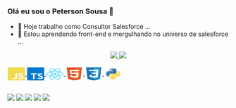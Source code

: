 ### Olá eu sou o Peterson Sousa 👋
- 🔭 Hoje trabalho como Consultor Salesforce ...
- 🌱 Estou aprendendo front-end e mergulhando no universo de salesforce ...

<div align="center">
  <a href="https://github.com/PetersonSousa">
  <img height="180em" src="https://github-readme-stats.vercel.app/api?username=PetersonSousa&show_icons=true&theme=dark&include_all_commits=true&count_private=true"/>
  <img height="180em" src="https://github-readme-stats.vercel.app/api/top-langs/?username=PetersonSousa&layout=compact&langs_count=7&theme=dark"/>
</div>
  <div style="display: inline_block"><br>
  <img align="center" alt="pet-Js" height="30" width="40" src="https://raw.githubusercontent.com/devicons/devicon/master/icons/javascript/javascript-plain.svg">
  <img align="center" alt="pet-Ts" height="30" width="40" src="https://raw.githubusercontent.com/devicons/devicon/master/icons/typescript/typescript-plain.svg">
  <img align="center" alt="pet-React" height="30" width="40" src="https://raw.githubusercontent.com/devicons/devicon/master/icons/react/react-original.svg">
  <img align="center" alt="pet-HTML" height="30" width="40" src="https://raw.githubusercontent.com/devicons/devicon/master/icons/html5/html5-original.svg">
  <img align="center" alt="pet-CSS" height="30" width="40" src="https://raw.githubusercontent.com/devicons/devicon/master/icons/css3/css3-original.svg">
  <img align="center" alt="pet-Python" height="30" width="40" src="https://raw.githubusercontent.com/devicons/devicon/master/icons/python/python-original.svg">
 </div>

 ##
  <div>
     <a href="https://instagram.com/peterson_oh" target="_blank"><img src="https://img.shields.io/badge/-Instagram-%23E4405F?style=for-the-badge&logo=instagram&logoColor=white" target="_blank"></a>
 	<a href="https://www.twitch.tv/mr_pety" target="_blank"><img src="https://img.shields.io/badge/Twitch-9146FF?style=for-the-badge&logo=twitch&logoColor=white" target="_blank"></a>
 <a href="https://discord.gg/wagxzStdcR" target="_blank"><img src="https://img.shields.io/badge/Discord-7289DA?style=for-the-badge&logo=discord&logoColor=white" target="_blank"></a> 
  <a href = "mailto:peterson.soousa@outlook.com"><img src="https://img.shields.io/badge/Microsoft_Outlook-0078D4?style=for-the-badge&logo=microsoft-outlook&logoColor=white" target="_blank"></a>
 <a href="https://www.linkedin.com/in/peterson-sousa-%E2%98%81-46aba6121" target="_blank"><img src="https://img.shields.io/badge/-LinkedIn-%230077B5?style=for-the-badge&logo=linkedin&logoColor=white" target="_blank"></a> 
  </div>
